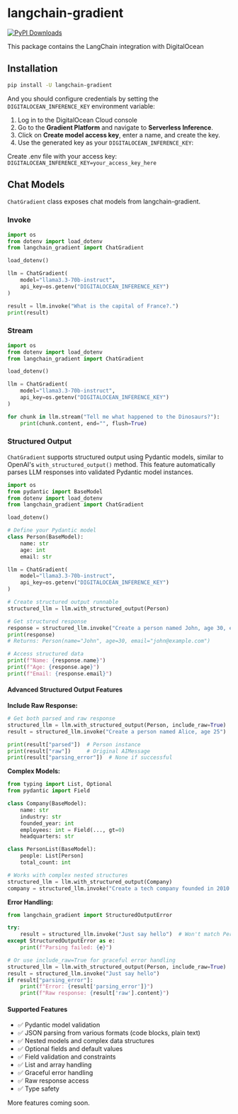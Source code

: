 # langchain-gradient  
[![PyPI Downloads](https://static.pepy.tech/badge/langchain-gradient)](https://pepy.tech/projects/langchain-gradient)

This package contains the LangChain integration with DigitalOcean

## Installation

```bash
pip install -U langchain-gradient
```

And you should configure credentials by setting the `DIGITALOCEAN_INFERENCE_KEY` environment variable:

1. Log in to the DigitalOcean Cloud console
2. Go to the **Gradient Platform** and navigate to **Serverless Inference**.
2. Click on **Create model access key**, enter a name, and create the key.
3. Use the generated key as your `DIGITALOCEAN_INFERENCE_KEY`:   


Create .env file with your access key:  
```DIGITALOCEAN_INFERENCE_KEY=your_access_key_here```

## Chat Models

`ChatGradient` class exposes chat models from langchain-gradient.

### Invoke

```python
import os
from dotenv import load_dotenv
from langchain_gradient import ChatGradient

load_dotenv()

llm = ChatGradient(
    model="llama3.3-70b-instruct",
    api_key=os.getenv("DIGITALOCEAN_INFERENCE_KEY")
)

result = llm.invoke("What is the capital of France?.")
print(result)
```

### Stream

```python
import os
from dotenv import load_dotenv
from langchain_gradient import ChatGradient

load_dotenv()

llm = ChatGradient(
    model="llama3.3-70b-instruct",
    api_key=os.getenv("DIGITALOCEAN_INFERENCE_KEY")
)

for chunk in llm.stream("Tell me what happened to the Dinosaurs?"):
    print(chunk.content, end="", flush=True)
```

### Structured Output

`ChatGradient` supports structured output using Pydantic models, similar to OpenAI's `with_structured_output()` method. This feature automatically parses LLM responses into validated Pydantic model instances.

```python
import os
from pydantic import BaseModel
from dotenv import load_dotenv
from langchain_gradient import ChatGradient

load_dotenv()

# Define your Pydantic model
class Person(BaseModel):
    name: str
    age: int
    email: str

llm = ChatGradient(
    model="llama3.3-70b-instruct",
    api_key=os.getenv("DIGITALOCEAN_INFERENCE_KEY")
)

# Create structured output runnable
structured_llm = llm.with_structured_output(Person)

# Get structured response
response = structured_llm.invoke("Create a person named John, age 30, email john@example.com")
print(response)
# Returns: Person(name="John", age=30, email="john@example.com")

# Access structured data
print(f"Name: {response.name}")
print(f"Age: {response.age}")
print(f"Email: {response.email}")
```

#### Advanced Structured Output Features

**Include Raw Response:**
```python
# Get both parsed and raw response
structured_llm = llm.with_structured_output(Person, include_raw=True)
result = structured_llm.invoke("Create a person named Alice, age 25")

print(result["parsed"])  # Person instance
print(result["raw"])     # Original AIMessage
print(result["parsing_error"])  # None if successful
```

**Complex Models:**
```python
from typing import List, Optional
from pydantic import Field

class Company(BaseModel):
    name: str
    industry: str
    founded_year: int
    employees: int = Field(..., gt=0)
    headquarters: str

class PersonList(BaseModel):
    people: List[Person]
    total_count: int

# Works with complex nested structures
structured_llm = llm.with_structured_output(Company)
company = structured_llm.invoke("Create a tech company founded in 2010 with 500 employees")
```

**Error Handling:**
```python
from langchain_gradient import StructuredOutputError

try:
    result = structured_llm.invoke("Just say hello")  # Won't match Person schema
except StructuredOutputError as e:
    print(f"Parsing failed: {e}")

# Or use include_raw=True for graceful error handling
structured_llm = llm.with_structured_output(Person, include_raw=True)
result = structured_llm.invoke("Just say hello")
if result["parsing_error"]:
    print(f"Error: {result['parsing_error']}")
    print(f"Raw response: {result['raw'].content}")
```

#### Supported Features

- ✅ Pydantic model validation
- ✅ JSON parsing from various formats (code blocks, plain text)
- ✅ Nested models and complex data structures
- ✅ Optional fields and default values
- ✅ Field validation and constraints
- ✅ List and array handling
- ✅ Graceful error handling
- ✅ Raw response access
- ✅ Type safety

More features coming soon.

